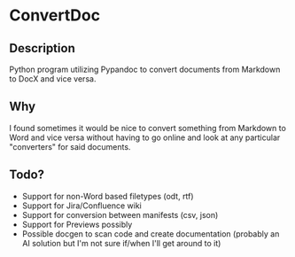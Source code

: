 # ConvertDoc

## Description
Python program utilizing Pypandoc to convert documents from Markdown to DocX and vice versa.

## Why

I found sometimes it would be nice to convert something from Markdown to Word and vice versa without having to go online and look at any particular "converters" for said documents.

## Todo?

* Support for non-Word based filetypes (odt, rtf)
* Support for Jira/Confluence wiki
* Support for conversion between manifests (csv, json)
* Support for Previews possibly
* Possible docgen to scan code and create documentation (probably an AI solution but I'm not sure if/when I'll get around to it)